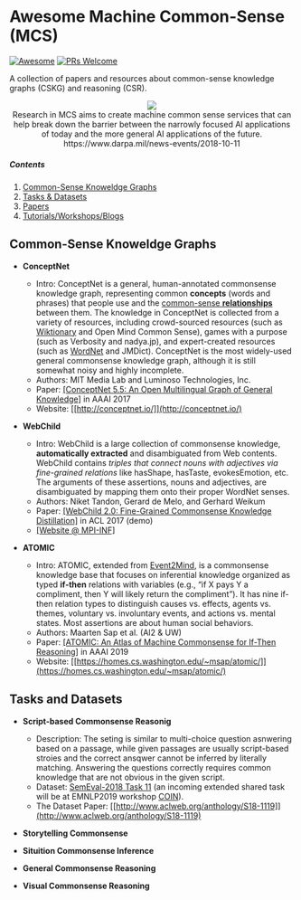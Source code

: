 # Awesome Machine Common-Sense (MCS)
[![Awesome](https://cdn.rawgit.com/sindresorhus/awesome/d7305f38d29fed78fa85652e3a63e154dd8e8829/media/badge.svg)](https://github.com/sindresorhus/awesome)
[![PRs Welcome](https://img.shields.io/badge/PRs-welcome-brightgreen.svg?style=flat-square)](http://makeapullrequest.com)

A collection of papers and resources about common-sense knowledge graphs (CSKG) and reasoning (CSR). 

<p align="center">
  <img src="https://www.darpa.mil/DDM_Gallery/teaching-machines-619-316.jpg">
  <br><span>Research in MCS aims to create machine common sense services that can help break down the barrier between the narrowly focused AI applications of today and the more general AI applications of the future. <br> https://www.darpa.mil/news-events/2018-10-11</span>
</p>

##### Contents  

1. [Common-Sense Knoweldge Graphs](#cskgs)  
2. [Tasks & Datasets](#datasets)
3. [Papers](#papers)
4. [Tutorials/Workshops/Blogs](#tutorials)



## Common-Sense Knoweldge Graphs
- **ConceptNet**
  - Intro: ConceptNet is a general, human-annotated commonsense knowledge graph, representing common **concepts** (words and phrases) that people use and the [common-sense **relationships**](https://github.com/commonsense/conceptnet5/wiki/Relations) between them. The knowledge in ConceptNet is collected from a variety of resources, including crowd-sourced resources (such as [Wiktionary](https://www.wiktionary.org/) and Open Mind Common Sense), games with a purpose (such as Verbosity and nadya.jp), and expert-created resources (such as [WordNet](https://wordnet.princeton.edu/) and JMDict). ConceptNet is the most widely-used general commonsense knowledge graph, although it is still somewhat noisy and highly incomplete. 
  - Authors: MIT Media Lab and Luminoso Technologies, Inc.
  - Paper: [[ConceptNet 5.5: An Open Multilingual Graph of General Knowledge]](https://arxiv.org/abs/1612.03975) in AAAI 2017
  - Website: [[http://conceptnet.io/]](http://conceptnet.io/)


- **WebChild**
  - Intro: WebChild is a large collection of commonsense knowledge, **automatically extracted** and disambiguated from Web contents. WebChild contains _triples that connect nouns with adjectives via fine-grained relations_ like hasShape, hasTaste, evokesEmotion, etc. The arguments of these assertions, nouns and adjectives, are disambiguated by mapping them onto their proper WordNet senses.
  - Authors: Niket Tandon, Gerard de Melo, and Gerhard Weikum
  - Paper: [[WebChild 2.0: Fine-Grained Commonsense Knowledge Distillation]](http://people.mpi-inf.mpg.de/~ntandon/papers/tandon-acl2017-demo.pdf) in ACL 2017 (demo)
  - [[Website @ MPI-INF]](https://www.mpi-inf.mpg.de/departments/databases-and-information-systems/research/yago-naga/webchild/)
  
  
- **ATOMIC**
  - Intro: ATOMIC, extended from [Event2Mind](https://uwnlp.github.io/event2mind/), is a commonsense knowledge base that focuses on inferential knowledge organized as typed **if-then** relations with variables (e.g., “if X pays Y a compliment, then Y will likely return the compliment”). It has nine if-then relation types to distinguish causes vs. effects, agents vs. themes, voluntary vs. involuntary events, and actions vs. mental states. Most assertions are about human social behaviors. 
  - Authors: Maarten Sap et al. (AI2 & UW)
  - Paper: [[ATOMIC: An Atlas of Machine Commonsense for If-Then Reasoning]](https://arxiv.org/pdf/1811.00146.pdf)  in AAAI 2019
  - Website: [[https://homes.cs.washington.edu/~msap/atomic/]](https://homes.cs.washington.edu/~msap/atomic/)
  
## Tasks and Datasets

- **Script-based Commonsense Reasonig**

  - Description: The seting is similar to multi-choice question asnwering based on a passage, while given passages are usually script-based stroies and the correct ansqwer cannot be inferred by literally matching. Answering the questions correctly requires common knowledge that are not obvious in the given script.
  - Dataset: [SemEval-2018 Task 11](https://competitions.codalab.org/competitions/17184) (an incoming extended shared task will be at EMNLP2019 workshop [COIN](http://www.coli.uni-saarland.de/~mroth/COIN/)).
  - The Dataset Paper: [[http://www.aclweb.org/anthology/S18-1119]](http://www.aclweb.org/anthology/S18-1119)

  

- **Storytelling Commonsense**

- **Situition Commonsense Inference**

- **General Commonsense Reasoning**


- **Visual Commonsense Reasoning**


